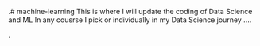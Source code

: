 .# machine-learning
This is where I will update the coding of Data Science and ML In any cousrse I pick or individually in my Data Science journey ....

.
